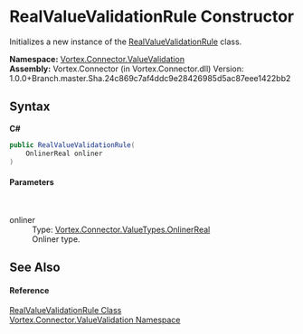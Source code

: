 # RealValueValidationRule Constructor 
 

Initializes a new instance of the <a href="T_Vortex_Connector_ValueValidation_RealValueValidationRule.md">RealValueValidationRule</a> class.

**Namespace:**&nbsp;<a href="N_Vortex_Connector_ValueValidation.md">Vortex.Connector.ValueValidation</a><br />**Assembly:**&nbsp;Vortex.Connector (in Vortex.Connector.dll) Version: 1.0.0+Branch.master.Sha.24c869c7af4ddc9e28426985d5ac87eee1422bb2

## Syntax

**C#**<br />
``` C#
public RealValueValidationRule(
	OnlinerReal onliner
)
```


#### Parameters
&nbsp;<dl><dt>onliner</dt><dd>Type: <a href="T_Vortex_Connector_ValueTypes_OnlinerReal.md">Vortex.Connector.ValueTypes.OnlinerReal</a><br />Onliner type.</dd></dl>

## See Also


#### Reference
<a href="T_Vortex_Connector_ValueValidation_RealValueValidationRule.md">RealValueValidationRule Class</a><br /><a href="N_Vortex_Connector_ValueValidation.md">Vortex.Connector.ValueValidation Namespace</a><br />